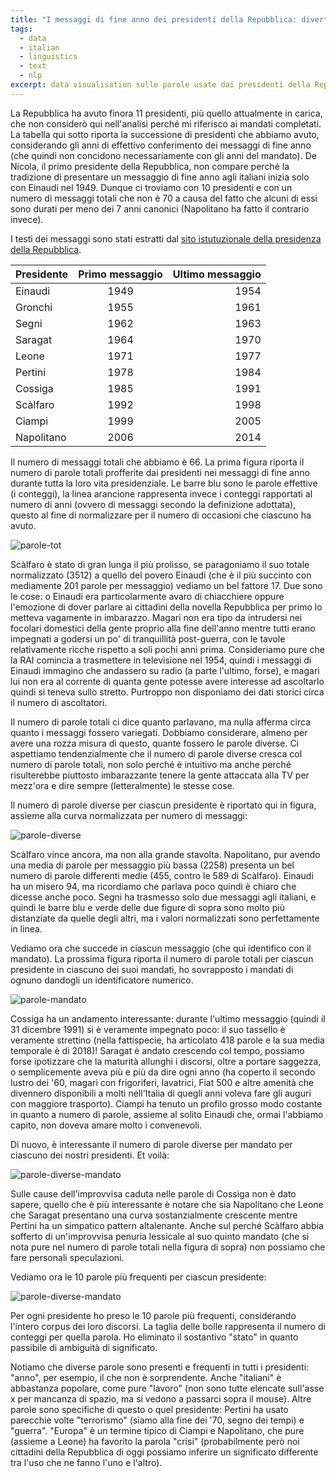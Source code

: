 ```yaml
---
title: "I messaggi di fine anno dei presidenti della Repubblica: divertissements sui testi"
tags:
  - data
  - italian
  - linguistics
  - text
  - nlp
excerpt: data visualisation sulle parole usate dai presidenti della Repubblica nei discorsi di fine anno
---
```


La Repubblica ha avuto finora 11 presidenti, più quello attualmente in carica, che non considerò qui nell'analisi perché mi riferisco ai mandati completati.
La tabella qui sotto riporta la successione di presidenti che abbiamo avuto, considerando gli anni di effettivo conferimento dei messaggi di fine anno (che quindi non concidono necessariamente con gli anni del mandato). De Nicola, il primo presidente della Repubblica, non compare perché la tradizione di presentare un messaggio di fine anno agli italiani inizia solo con Einaudi nel 1949. Dunque ci troviamo con 10 presidenti e con un numero di messaggi totali che non è 70 a causa del fatto che alcuni di essi sono durati per meno dei 7 anni canonici (Napolitano ha fatto il contrario invece).

I testi dei messaggi sono stati estratti dal [sito istutuzionale della presidenza della Repubblica](http://www.quirinale.it/).

| Presidente   | Primo messaggio  | Ultimo messaggio  |
| ------------ |:----------------:| -----------------:|
| Einaudi      | 1949             | 1954              |
| Gronchi      | 1955             | 1961              |
| Segni        | 1962             | 1963              |
| Saragat      | 1964             | 1970              |
| Leone        | 1971             | 1977              |
| Pertini      | 1978             | 1984              |
| Cossiga      | 1985             | 1991              |
| Scàlfaro     | 1992             | 1998              |
| Ciampi       | 1999             | 2005              |
| Napolitano   | 2006             | 2014              |

Il numero di messaggi totali che abbiamo è 66. La prima figura riporta il numero di parole totali profferite dai presidenti nei messaggi di fine anno durante tutta la loro vita presidenziale. Le barre blu sono le parole effettive (i conteggi), la linea arancione rappresenta invece i conteggi rapportati al numero di anni (ovvero di messaggi secondo la definizione adottata), questo al fine di normalizzare per il numero di occasioni che ciascuno ha avuto. 

![parole-tot](https://plot.ly/~MartinaPugliese/181.png)

Scàlfaro è stato di gran lunga il più prolisso, se paragoniamo il suo totale normalizzato (3512) a quello del povero Einaudi (che è il più succinto con mediamente 201 parole per messaggio) vediamo un bel fattore 17. 
Due sono le cose: o Einaudi era particolarmente avaro di chiacchiere oppure l'emozione di dover parlare ai cittadini della novella Repubblica per primo lo metteva vagamente in imbarazzo. Magari non era tipo da intrudersi nei focolari domestici della gente proprio alla fine dell'anno mentre tutti erano impegnati a godersi un po' di tranquillità post-guerra, con le tavole relativamente ricche rispetto a soli pochi anni prima.
Consideriamo pure che la RAI comincia a trasmettere in televisione nel 1954, quindi i messaggi di Einaudi immagino che andassero su radio (a parte l'ultimo, forse), e magari lui non era al corrente di quanta gente potesse avere interesse ad ascoltarlo quindi si teneva sullo stretto. Purtroppo non disponiamo dei dati storici circa il numero di ascoltatori.

Il numero di parole totali ci dice quanto parlavano, ma nulla afferma circa quanto i messaggi fossero variegati. Dobbiamo considerare, almeno per avere una rozza misura di questo, quante fossero le parole diverse. Ci aspettiamo tendenzialmente che il numero di parole diverse cresca col numero di parole totali, non solo perché è intuitivo ma anche perché risulterebbe piuttosto imbarazzante tenere la gente attaccata alla TV per mezz'ora e dire sempre (letteralmente) le stesse cose.

Il numero di parole diverse per ciascun presidente è riportato qui in figura, assieme alla curva normalizzata per numero di messaggi: 

![parole-diverse](https://plot.ly/~MartinaPugliese/191.png)

Scàlfaro vince ancora, ma non alla grande stavolta. Napolitano, pur avendo una media di parole per messaggio più bassa (2258) presenta un bel numero di parole differenti medie (455, contro le 589 di Scàlfaro). 
Einaudi ha un misero 94, ma ricordiamo che parlava poco quindi è chiaro che dicesse anche poco.
Segni ha trasmesso solo due messaggi agli italiani, e quindi le barre blu e verde delle due figure di sopra sono molto più distanziate da quelle degli altri, ma i valori normalizzati sono perfettamente in linea.

Vediamo ora che succede in ciascun messaggio (che qui identifico con il mandato). La prossima figura riporta il numero di parole totali per ciascun presidente in ciascuno dei suoi mandati, ho sovrapposto i mandati di ognuno dandogli un identificatore numerico.

![parole-mandato](https://plot.ly/~MartinaPugliese/249.png)

Cossiga ha un andamento interessante: durante l'ultimo messaggio (quindi il 31 dicembre 1991) si è veramente impegnato poco: il suo tassello è veramente strettino (nella fattispecie, ha articolato 418 parole e la sua media temporale è di 2018)!
Saragat è andato crescendo col tempo, possiamo forse ipotizzare che la maturità allunghi i discorsi, oltre a portare saggezza, o semplicemente aveva più e più da dire ogni anno (ha coperto il secondo lustro dei '60, magari con frigoriferi, lavatrici, Fiat 500 e altre amenità che divennero disponibili a molti nell'Italia di quegli anni voleva fare gli auguri con maggiore trasporto).
Ciampi ha tenuto un profilo grosso modo costante in quanto a numero di parole, assieme al solito Einaudi che, ormai l'abbiamo capito, non doveva amare molto i convenevoli.

Di nuovo, è interessante il numero di parole diverse per mandato per ciascuno dei nostri presidenti. Et voilà: 

![parole-diverse-mandato](https://plot.ly/~MartinaPugliese/259.png)

Sulle cause dell'improvvisa caduta nelle parole di Cossiga non è dato sapere, quello che è più interessante è notare che sia Napolitano che Leone che Saragat presentano una curva sostanzialmente crescente mentre Pertini ha un simpatico pattern altalenante.
Anche sul perché Scàlfaro abbia sofferto di un'improvvisa penuria lessicale al suo quinto mandato (che si nota pure nel numero di parole totali nella figura di sopra) non possiamo che fare personali speculazioni.

Vediamo ora le 10 parole più frequenti per ciascun presidente: 

![parole-diverse-mandato](https://plot.ly/~MartinaPugliese/296.png)

Per ogni presidente ho preso le 10 parole più frequenti, considerando l'intero corpus dei loro discorsi. La taglia delle bolle rappresenta il numero di conteggi per quella parola.
Ho eliminato il sostantivo "stato" in quanto passibile di ambiguità di significato.

Notiamo che diverse parole sono presenti e frequenti in tutti i presidenti: "anno", per esempio, il che non è sorprendente.
Anche "italiani" è abbastanza popolare, come pure "lavoro" (non sono tutte elencate sull'asse x per mancanza di spazio, ma si vedono a passarci sopra il mouse).
Altre parole sono specifiche di questo o quel presidente: Pertini ha usato parecchie volte "terrorismo" (siamo alla fine dei '70, segno dei tempi) e "guerra". "Europa" è un termine tipico di Ciampi e Napolitano, che pure (assieme a Leone) ha favorito la parola "crisi" (probabilmente però noi cittadini della Repubblica di oggi possiamo inferire un significato differente tra l'uso che ne fanno l'uno e l'altro). 

